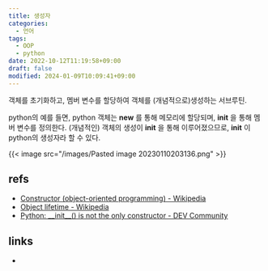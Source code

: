 ```yaml
---
title: 생성자
categories:
  - 언어
tags:
  - OOP
  - python
date: 2022-10-12T11:19:58+09:00
draft: false
modified: 2024-01-09T10:09:41+09:00
---
```

객체를 초기화하고, 멤버 변수를 할당하여 객체를 (개념적으로)생성하는 서브루틴.

python의 예를 들면, python 객체는 __new__ 를 통해 메모리에 할당되며, __init__ 을 통해 멤버 변수를 정의한다. (개념적인) 객체의 생성이 __init__ 을 통해 이루어졌으므로, __init__ 이 python의 생성자라 할 수 있다.

{{< image src="/images/Pasted image 20230110203136.png" >}}


## refs
- [Constructor (object-oriented programming) - Wikipedia](https://en.wikipedia.org/wiki/Constructor_(object-oriented_programming))
- [Object lifetime - Wikipedia](https://en.wikipedia.org/wiki/Object_lifetime#Object_creation)
- [Python: \_\_init\_\_() is not the only constructor - DEV Community](https://dev.to/delta456/python-init-is-not-a-constructor-12on)


## links
- 
